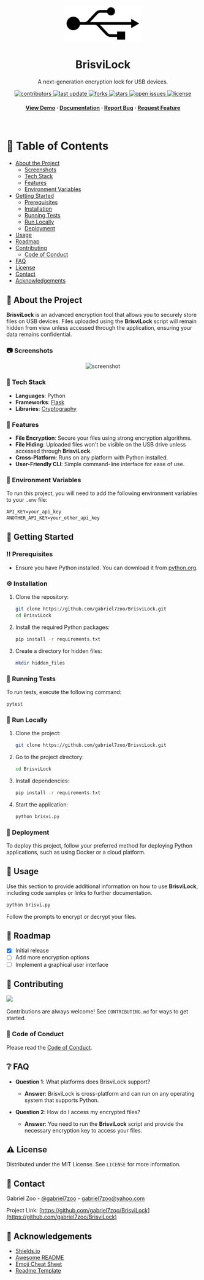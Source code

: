 <!--
Hey, thanks for using the awesome-readme-template template.  
If you have any enhancements, then fork this project and create a pull request 
or just open an issue with the label "enhancement".

Don't forget to give this project a star for additional support ;)
Maybe you can mention me or this repo in the acknowledgements too
-->
<div align="center">

  <img src="assets/logo.png" alt="logo" width="200" height="auto" />
  <h1>BrisviLock</h1>
  
  <p>
    A next-generation encryption lock for USB devices.
  </p>
  
<!-- Badges -->
<p>
  <a href="https://github.com/gabriel7zoo/BrisviLock/graphs/contributors">
    <img src="https://img.shields.io/github/contributors/gabriel7zoo/BrisviLock" alt="contributors" />
  </a>
  <a href="https://github.com/gabriel7zoo/BrisviLock/commits/main">
    <img src="https://img.shields.io/github/last-commit/gabriel7zoo/BrisviLock" alt="last update" />
  </a>
  <a href="https://github.com/gabriel7zoo/BrisviLock/network/members">
    <img src="https://img.shields.io/github/forks/gabriel7zoo/BrisviLock" alt="forks" />
  </a>
  <a href="https://github.com/gabriel7zoo/BrisviLock/stargazers">
    <img src="https://img.shields.io/github/stars/gabriel7zoo/BrisviLock" alt="stars" />
  </a>
  <a href="https://github.com/gabriel7zoo/BrisviLock/issues/">
    <img src="https://img.shields.io/github/issues/gabriel7zoo/BrisviLock" alt="open issues" />
  </a>
  <a href="https://github.com/gabriel7zoo/BrisviLock/blob/main/LICENSE">
    <img src="https://img.shields.io/github/license/gabriel7zoo/BrisviLock.svg" alt="license" />
  </a>
</p>

<h4>
    <a href="https://github.com/gabriel7zoo/BrisviLock/">View Demo</a>
  <span> · </span>
    <a href="https://github.com/gabriel7zoo/BrisviLock">Documentation</a>
  <span> · </span>
    <a href="https://github.com/gabriel7zoo/BrisviLock/issues/">Report Bug</a>
  <span> · </span>
    <a href="https://github.com/gabriel7zoo/BrisviLock/issues/">Request Feature</a>
  </h4>
</div>

<br />

<!-- Table of Contents -->
# :notebook_with_decorative_cover: Table of Contents

- [About the Project](#star2-about-the-project)
  * [Screenshots](#camera-screenshots)
  * [Tech Stack](#space_invader-tech-stack)
  * [Features](#dart-features)
  * [Environment Variables](#key-environment-variables)
- [Getting Started](#toolbox-getting-started)
  * [Prerequisites](#bangbang-prerequisites)
  * [Installation](#gear-installation)
  * [Running Tests](#test_tube-running-tests)
  * [Run Locally](#running-run-locally)
  * [Deployment](#triangular_flag_on_post-deployment)
- [Usage](#eyes-usage)
- [Roadmap](#compass-roadmap)
- [Contributing](#wave-contributing)
  * [Code of Conduct](#scroll-code-of-conduct)
- [FAQ](#grey_question-faq)
- [License](#warning-license)
- [Contact](#handshake-contact)
- [Acknowledgements](#gem-acknowledgements)

<!-- About the Project -->
## :star2: About the Project

**BrisviLock** is an advanced encryption tool that allows you to securely store files on USB devices. Files uploaded using the **BrisviLock** script will remain hidden from view unless accessed through the application, ensuring your data remains confidential.

### :camera: Screenshots

<div align="center"> 
  <img src="https://placehold.co/600x400?text=Your+Screenshot+here" alt="screenshot" />
</div>

### :space_invader: Tech Stack

- **Languages**: Python
- **Frameworks**: [Flask](https://flask.palletsprojects.com/)
- **Libraries**: [Cryptography](https://cryptography.io/en/latest/)

### :dart: Features

- **File Encryption**: Secure your files using strong encryption algorithms.
- **File Hiding**: Uploaded files won't be visible on the USB drive unless accessed through **BrisviLock**.
- **Cross-Platform**: Runs on any platform with Python installed.
- **User-Friendly CLI**: Simple command-line interface for ease of use.

### :key: Environment Variables

To run this project, you will need to add the following environment variables to your `.env` file:

```
API_KEY=your_api_key
ANOTHER_API_KEY=your_other_api_key
```

<!-- Getting Started -->
## :toolbox: Getting Started

### :bangbang: Prerequisites

- Ensure you have Python installed. You can download it from [python.org](https://www.python.org/downloads/).

### :gear: Installation

1. Clone the repository:

   ```bash
   git clone https://github.com/gabriel7zoo/BrisviLock.git
   cd BrisviLock
   ```

2. Install the required Python packages:

   ```bash
   pip install -r requirements.txt
   ```

3. Create a directory for hidden files:

   ```bash
   mkdir hidden_files
   ```

### :test_tube: Running Tests

To run tests, execute the following command:

```bash
pytest
```

### :running: Run Locally

1. Clone the project:

   ```bash
   git clone https://github.com/gabriel7zoo/BrisviLock.git
   ```

2. Go to the project directory:

   ```bash
   cd BrisviLock
   ```

3. Install dependencies:

   ```bash
   pip install -r requirements.txt
   ```

4. Start the application:

   ```bash
   python brisvi.py
   ```

### :triangular_flag_on_post: Deployment

To deploy this project, follow your preferred method for deploying Python applications, such as using Docker or a cloud platform.

<!-- Usage -->
## :eyes: Usage

Use this section to provide additional information on how to use **BrisviLock**, including code samples or links to further documentation.

```bash
python brisvi.py
```

Follow the prompts to encrypt or decrypt your files.

<!-- Roadmap -->
## :compass: Roadmap

* [x] Initial release
* [ ] Add more encryption options
* [ ] Implement a graphical user interface

<!-- Contributing -->
## :wave: Contributing

<a href="https://github.com/gabriel7zoo/BrisviLock/graphs/contributors">
  <img src="https://contrib.rocks/image?repo=gabriel7zoo/BrisviLock" />
</a>

Contributions are always welcome! See `CONTRIBUTING.md` for ways to get started.

### :scroll: Code of Conduct

Please read the [Code of Conduct](https://github.com/gabriel7zoo/BrisviLock/blob/main/CODE_OF_CONDUCT.md).

<!-- FAQ -->
## :grey_question: FAQ

- **Question 1**: What platforms does BrisviLock support?
  
  + **Answer**: BrisviLock is cross-platform and can run on any operating system that supports Python.

- **Question 2**: How do I access my encrypted files?
  
  + **Answer**: You need to run the **BrisviLock** script and provide the necessary encryption key to access your files.

<!-- License -->
## :warning: License

Distributed under the MIT License. See `LICENSE` for more information.

<!-- Contact -->
## :handshake: Contact

Gabriel Zoo - [@gabriel7zoo](https://twitter.com/gabriel7zoo) - gabriel7zoo@yahoo.com

Project Link: [https://github.com/gabriel7zoo/BrisviLock](https://github.com/gabriel7zoo/BrisviLock)

<!-- Acknowledgements -->
## :gem: Acknowledgements

- [Shields.io](https://shields.io/)
- [Awesome README](https://github.com/matiassingers/awesome-readme)
- [Emoji Cheat Sheet](https://github.com/ikatyang/emoji-cheat-sheet/blob/master/README.md#travel--places)
- [Readme Template](https://github.com/othneildrew/Best-README-Template)
